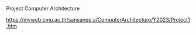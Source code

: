 Project Computer Architecture

https://myweb.cmu.ac.th/sansanee.a/ComputerArchitecture/Y2023/Project1.htm
